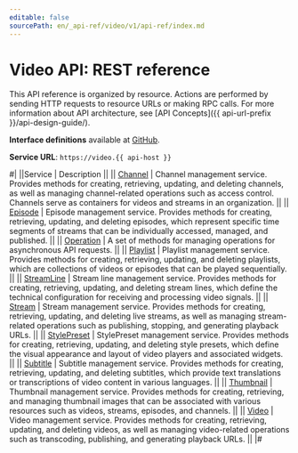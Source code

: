 ```yaml
---
editable: false
sourcePath: en/_api-ref/video/v1/api-ref/index.md
---
```


# Video API: REST reference

This API reference is organized by resource. Actions are performed by sending HTTP requests to resource URLs or making RPC calls. For more information about API architecture, see [API Concepts]({{ api-url-prefix }}/api-design-guide/).

**Interface definitions** available at [GitHub](https://github.com/yandex-cloud/cloudapi/tree/master/yandex/cloud/video/v1).

**Service URL**: `https://video.{{ api-host }}`

#|
||Service | Description ||
|| [Channel](Channel/index.md) | Channel management service.
Provides methods for creating, retrieving, updating, and deleting channels,
as well as managing channel-related operations such as access control.
Channels serve as containers for videos and streams in an organization. ||
|| [Episode](Episode/index.md) | Episode management service.
Provides methods for creating, retrieving, updating, and deleting episodes,
which represent specific time segments of streams
that can be individually accessed, managed, and published. ||
|| [Operation](Operation/index.md) | A set of methods for managing operations for asynchronous API requests. ||
|| [Playlist](Playlist/index.md) | Playlist management service.
Provides methods for creating, retrieving, updating, and deleting playlists,
which are collections of videos or episodes that can be played sequentially. ||
|| [StreamLine](StreamLine/index.md) | Stream line management service.
Provides methods for creating, retrieving, updating, and deleting stream lines,
which define the technical configuration for receiving and processing video signals. ||
|| [Stream](Stream/index.md) | Stream management service.
Provides methods for creating, retrieving, updating, and deleting live streams,
as well as managing stream-related operations
such as publishing, stopping, and generating playback URLs. ||
|| [StylePreset](StylePreset/index.md) | StylePreset management service.
Provides methods for creating, retrieving, updating, and deleting style presets,
which define the visual appearance and layout of video players and associated widgets. ||
|| [Subtitle](Subtitle/index.md) | Subtitle management service.
Provides methods for creating, retrieving, updating, and deleting subtitles,
which provide text translations or transcriptions of video content in various languages. ||
|| [Thumbnail](Thumbnail/index.md) | Thumbnail management service.
Provides methods for creating, retrieving, and managing thumbnail images
that can be associated with various resources such as videos, streams, episodes, and channels. ||
|| [Video](Video/index.md) | Video management service.
Provides methods for creating, retrieving, updating, and deleting videos,
as well as managing video-related operations such as transcoding, publishing,
and generating playback URLs. ||
|#